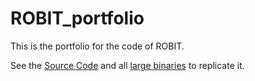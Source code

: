 # ROBIT_portfolio

This is the portfolio for the code of ROBIT. 

See the [Source Code](https://github.com/ModischFabrications/ROBIT_portfolio) 
and all [large binaries](https://www.thingiverse.com/modisch_fabrications/designs/TODO) to replicate it.
